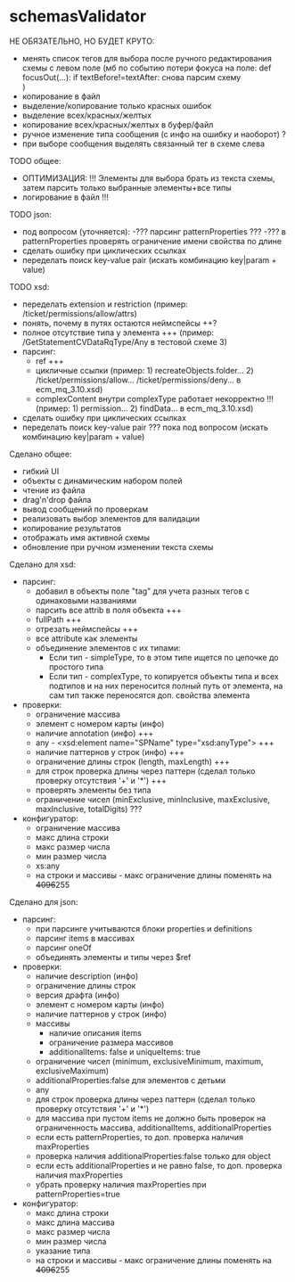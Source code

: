# schemasValidator

НЕ ОБЯЗАТЕЛЬНО, НО БУДЕТ КРУТО:
- менять список тегов для выбора после ручного редактирования схемы с левом поле
  (мб по событию потери фокуса на поле:
  def focusOut(...):
  if textBefore!=textAfter:
  снова парсим схему    
  )
- копирование в файл
- выделение/копирование только красных ошибок
- выделение всех/красных/желтых
- копирование всех/красных/желтых в буфер/файл
- ручное изменение типа сообщения (с инфо на ошибку и наоборот) ?
- при выборе сообщения выделять связанный тег в схеме слева


TODO общее:
- ОПТИМИЗАЦИЯ: !!!
  Элементы для выбора брать из текста схемы, затем парсить только выбранные элементы+все типы
- логирование в файл !!!


TODO json:
- под вопросом (уточняется):
  -??? парсинг patternProperties ??? -??? в patternProperties проверять ограничение имени свойства по длине
- сделать ошибку при циклических ссылках
- переделать поиск key-value pair
  (искать комбинацию key|param + value)


TODO xsd:
- переделать extension и restriction
  (пример: /ticket/permissions/allow/attrs)
- понять, почему в путях остаются неймспейсы ++?
- полное отсутствие типа у элемента +++
  (пример: /GetStatementCVDataRqType/Any в тестовой схеме 3)
- парсинг:
    - ref +++
    - цикличные ссылки
      (пример:    1)  recreateObjects.folder... 2)  /ticket/permissions/allow... /ticket/permissions/deny... в
      ecm_mq_3.10.xsd)
    - complexContent внутри complexType работает некорректно                !!!
      (пример:   1)  permission... 2)  findData... в ecm_mq_3.10.xsd)
- сделать ошибку при циклических ссылках
- переделать поиск key-value pair ??? пока под вопросом
  (искать комбинацию key|param + value)


Сделано общее:
- гибкий UI
- объекты с динамическим набором полей
- чтение из файла
- drag'n'drop файла
- вывод сообщений по проверкам
- реализовать выбор элементов для валидации
- копирование результатов
- отображать имя активной схемы
- обновление при ручном изменении текста схемы


Сделано для xsd:
- парсинг:
    - добавил в объекты поле "tag" для учета разных тегов с одинаковыми названиями
    - парсить все attrib в поля объекта +++
    - fullPath +++
    - отрезать неймспейсы +++
    - все attribute как элементы
    - объединение элементов с их типами:
      - Если тип - simpleType, то в этом типе ищется по цепочке до простого типа
      - Если тип - complexType, то копируется объекты типа и всех подтипов 
      и на них переносится полный путь от элемента, 
      на сам тип также переносятся доп. свойства элемента 
- проверки:
    - ограничение массива
    - элемент с номером карты   (инфо)
    - наличие annotation (инфо)   +++
    - any - <xsd:element name="SPName" type="xsd:anyType">   +++
    - наличие паттернов у строк   (инфо)  +++
    - ограничение длины строк (length, maxLength) +++
    - для строк проверка длины через паттерн
      (сделал только проверку отсутствия '+' и '*')    +++
    - проверять элементы без типа
    - ограничение чисел (minExclusive, minInclusive, maxExclusive, maxInclusive, totalDigits) ???
- конфигуратор:
    - ограничение массива
    - макс длина строки
    - макс размер числа
    - мин размер числа
    - xs:any
    - на строки и массивы - макс ограничение длины поменять на ~~4096~~255


Сделано для json:
- парсинг:
    - при парсинге учитываются блоки properties и definitions
    - парсинг items в массивах
    - парсинг oneOf
    - объединять элементы и типы через $ref
- проверки:
    - наличие description (инфо)
    - ограничение длины строк
    - версия драфта   (инфо)
    - элемент с номером карты   (инфо)
    - наличие паттернов у строк   (инфо)
    - массивы
        - наличие описания items
        - ограничение размера массивов
        - additionalItems: false и uniqueItems: true
    - ограничение чисел (minimum, exclusiveMinimum, maximum, exclusiveMaximum)
    - additionalProperties:false для элементов с детьми
    - any
    - для строк проверка длины через паттерн
      (сделал только проверку отсутствия '+' и '*')
    - для массива при пустом items не должно быть проверок на ограниченность массива, additionalItems,
      additionalProperties
    - если есть patternProperties, то доп. проверка наличия maxProperties
    - проверка наличия additionalProperties:false только для object
    - если есть additionalProperties и не равно false, то доп. проверка наличия maxProperties
    - убрать проверку наличия maxProperties при patternProperties=true
- конфигуратор:
    - макс длина строки
    - макс длина массива
    - макс размер числа
    - мин размер числа
    - указание типа
    - на строки и массивы - макс ограничение длины поменять на ~~4096~~255